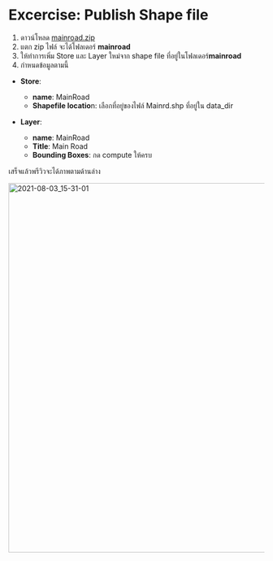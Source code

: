 
# Excercise: Publish Shape file

1. ดาวน์โหลด [mainroad.zip](https://www.dropbox.com/s/o8a8spi7v34q1bb/mainroad.zip?dl=0)
2. แตก zip ไฟล์ จะได้โฟลเดอร์ **mainroad**
3. ให้ทำการเพิ่ม Store และ Layer ใหม่จาก shape file ที่อยู่ในโฟลเดอร์​ **mainroad**
4. กำหนดข้อมูลตามนี้ 

- **Store**:
    - **name**: MainRoad
    - **Shapefile locatio**n: เลือกที่อยู่ของไฟล์ Mainrd.shp ที่อยู่ใน data_dir

- **Layer**:
    - **name**: MainRoad
    - **Title**: Main Road
    - **Bounding Boxes**: กด compute ให้ครบ

เสร็จแล้วพรีวิวจะได้ภาพตามด้านล่าง

<img width="727" alt="2021-08-03_15-31-01" src="https://user-images.githubusercontent.com/85179/128031909-8966125a-e851-4526-81a4-803866d0d7f6.png">

